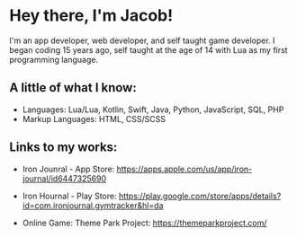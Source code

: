 # Hey there, I'm Jacob!
I'm an app developer, web developer, and self taught game developer. I began coding 15 years ago,
self taught at the age of 14 with Lua as my first programming language.

## A little of what I know:
* Languages: Lua/Lua, Kotlin, Swift, Java, Python, JavaScript, SQL, PHP
* Markup Languages: HTML, CSS/SCSS

## Links to my works:
  * Iron Jounral - App Store: https://apps.apple.com/us/app/iron-journal/id6447325690
  * Iron Hournal - Play Store: https://play.google.com/store/apps/details?id=com.ironjournal.gymtracker&hl=da

  * Online Game: Theme Park Project: https://themeparkproject.com/


<!--
**JMiller7334/JMiller7334** is a ✨ _special_ ✨ repository because its `README.md` (this file) appears on your GitHub profile.

Here are some ideas to get you started:

- 🔭 I’m currently working on ...
- 🌱 I’m currently learning ...
- 👯 I’m looking to collaborate on ...
- 🤔 I’m looking for help with ...
- 💬 Ask me about ...
- 📫 How to reach me: ...
- 😄 Pronouns: ...
- ⚡ Fun fact: ...
-->
